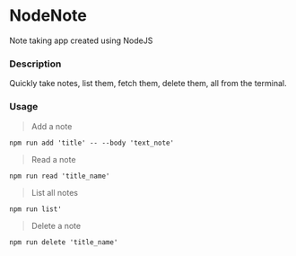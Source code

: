 # NodeNote
Note taking app created using NodeJS

### Description 
Quickly take notes, list them, fetch them, delete them, all from the terminal. 

### Usage
>Add a note 

`npm run add 'title' -- --body 'text_note'`

>Read a note

`npm run read 'title_name'`

>List all notes

`npm run list'`

>Delete a note

`npm run delete 'title_name'`
